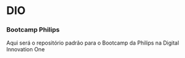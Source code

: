 # DIO
### **Bootcamp Philips**
Aqui será o repositório padrão para o Bootcamp da Philips na Digital Innovation One
